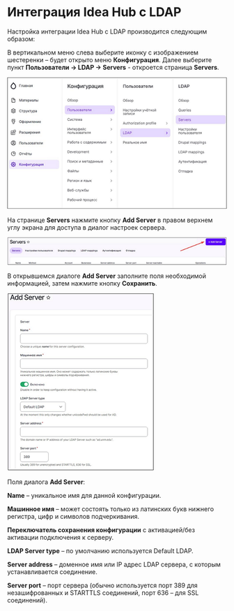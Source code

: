 # Интеграция Idea Hub с LDAP #

Настройка интеграции Idea Hub с LDAP производится следующим образом:

В вертикальном меню слева выберите иконку с изображением шестеренки – будет открыто меню **Конфигурация**. Далее выберите пункт **Пользователи -> LDAP -> Servers** - откроется страница **Servers**.

![](resources/ldap-integration-servers-page-access.png)

На странице **Servers** нажмите кнопку **Add Server** в правом верхнем углу экрана для доступа в диалог настроек сервера.

![](resources/ldap-integration-addserver-button.png)

В открывшемся диалоге **Add Server** заполните поля необходимой информацией, затем нажмите кнопку **Сохранить**.

![](resources/ldap-integration-addserver-dialog.png)

Поля диалога **Add Server**:

**Name** – уникальное имя для данной конфигурации.

**Машинное имя** – может состоять только из латинских букв нижнего регистра, цифр и символов подчеркивания.

**Переключатель сохранения конфигурации** с активацией/без активации подключения к серверу.

**LDAP Server type** – по умолчанию используется Default LDAP.

**Server address** – доменное имя или IP адрес LDAP сервера, с которым устанавливается соединение.

**Server port** – порт сервера (обычно используется порт 389 для незашифрованных и STARTTLS соединений, порт 636 – для SSL соединений).
